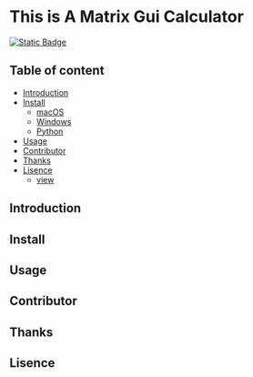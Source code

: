 # This is A Matrix Gui Calculator

[![Static Badge](https://img.shields.io/badge/Language-Chinese-blue)](README_zh-CN.md)


## Table of content
- [Introduction](#Introduction)
- [Install](#Install)
    - [macOS]()
        <!--will set a download dmg link-->
    - [Windows]()
        <!--will set a download exe link-->
    - [Python]()
        <!--will set a download .py code link-->
- [Usage](#Usage)
- [Contributor](#Contributor)
- [Thanks](#Thanks)
- [Lisence](#Lisence)
    - [view](LISENCE)
        <!--LISENCE file to be set-->

## Introduction

## Install

## Usage

## Contributor

## Thanks

## Lisence